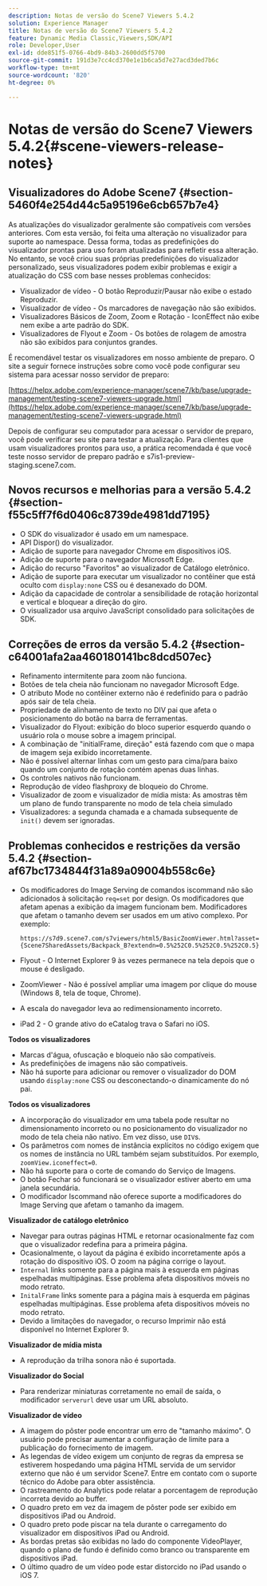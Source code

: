 ```yaml
---
description: Notas de versão do Scene7 Viewers 5.4.2
solution: Experience Manager
title: Notas de versão do Scene7 Viewers 5.4.2
feature: Dynamic Media Classic,Viewers,SDK/API
role: Developer,User
exl-id: dde851f5-0766-4bd9-84b3-2600dd5f5700
source-git-commit: 191d3e7cc4cd370e1e1b6ca5d7e27acd3ded7b6c
workflow-type: tm+mt
source-wordcount: '820'
ht-degree: 0%

---
```


# Notas de versão do Scene7 Viewers 5.4.2{#scene-viewers-release-notes}

## Visualizadores do Adobe Scene7 {#section-5460f4e254d44c5a95196e6cb657b7e4}

As atualizações do visualizador geralmente são compatíveis com versões anteriores. Com esta versão, foi feita uma alteração no visualizador para suporte ao namespace. Dessa forma, todas as predefinições do visualizador prontas para uso foram atualizadas para refletir essa alteração. No entanto, se você criou suas próprias predefinições do visualizador personalizado, seus visualizadores podem exibir problemas e exigir a atualização do CSS com base nesses problemas conhecidos:

* Visualizador de vídeo - O botão Reproduzir/Pausar não exibe o estado Reproduzir.
* Visualizador de vídeo - Os marcadores de navegação não são exibidos.
* Visualizadores Básicos de Zoom, Zoom e Rotação - IconEffect não exibe nem exibe a arte padrão do SDK.
* Visualizadores de Flyout e Zoom - Os botões de rolagem de amostra não são exibidos para conjuntos grandes.

É recomendável testar os visualizadores em nosso ambiente de preparo. O site a seguir fornece instruções sobre como você pode configurar seu sistema para acessar nosso servidor de preparo:

[https://helpx.adobe.com/experience-manager/scene7/kb/base/upgrade-management/testing-scene7-viewers-upgrade.html](https://helpx.adobe.com/experience-manager/scene7/kb/base/upgrade-management/testing-scene7-viewers-upgrade.html)

Depois de configurar seu computador para acessar o servidor de preparo, você pode verificar seu site para testar a atualização. Para clientes que usam visualizadores prontos para uso, a prática recomendada é que você teste nosso servidor de preparo padrão e s7is1-preview-staging.scene7.com.

## Novos recursos e melhorias para a versão 5.4.2 {#section-f55c5ff7f6d0406c8739de4981dd7195}

* O SDK do visualizador é usado em um namespace.
* API Dispor() do visualizador.
* Adição de suporte para navegador Chrome em dispositivos iOS.
* Adição de suporte para o navegador Microsoft Edge.
* Adição do recurso &quot;Favoritos&quot; ao visualizador de Catálogo eletrônico.
* Adição de suporte para executar um visualizador no contêiner que está oculto com `display:none` CSS ou é desanexado do DOM.
* Adição da capacidade de controlar a sensibilidade de rotação horizontal e vertical e bloquear a direção do giro.
* O visualizador usa arquivo JavaScript consolidado para solicitações de SDK.

## Correções de erros da versão 5.4.2 {#section-c64001afa2aa460180141bc8dcd507ec}

* Refinamento intermitente para zoom não funciona.
* Botões de tela cheia não funcionam no navegador Microsoft Edge.
* O atributo Mode no contêiner externo não é redefinido para o padrão após sair de tela cheia.
* Propriedade de alinhamento de texto no DIV pai que afeta o posicionamento do botão na barra de ferramentas.
* Visualizador do Flyout: exibição do bloco superior esquerdo quando o usuário rola o mouse sobre a imagem principal.
* A combinação de &quot;initialFrame, direção&quot; está fazendo com que o mapa de imagem seja exibido incorretamente.
* Não é possível alternar linhas com um gesto para cima/para baixo quando um conjunto de rotação contém apenas duas linhas.
* Os controles nativos não funcionam.
* Reprodução de vídeo flashproxy de bloqueio do Chrome.
* Visualizador de zoom e visualizador de mídia mista: As amostras têm um plano de fundo transparente no modo de tela cheia simulado
* Visualizadores: a segunda chamada e a chamada subsequente de `init()` devem ser ignoradas.

## Problemas conhecidos e restrições da versão 5.4.2 {#section-af67bc1734844f31a89a09004b558c6e}

* Os modificadores do Image Serving de comandos iscommand não são adicionados à solicitação `req=set` por design. Os modificadores que afetam apenas a exibição da imagem funcionam bem. Modificadores que afetam o tamanho devem ser usados em um ativo complexo. Por exemplo:

   ```
   https://s7d9.scene7.com/s7viewers/html5/BasicZoomViewer.html?asset= {Scene7SharedAssets/Backpack_B?extendn=0.5%252C0.5%252C0.5%252C0.5}
   ```

* Flyout - O Internet Explorer 9 às vezes permanece na tela depois que o mouse é desligado.
* ZoomViewer - Não é possível ampliar uma imagem por clique do mouse (Windows 8, tela de toque, Chrome).
* A escala do navegador leva ao redimensionamento incorreto.
* iPad 2 - O grande ativo do eCatalog trava o Safari no iOS.

**Todos os visualizadores**

* Marcas d&#39;água, ofuscação e bloqueio não são compatíveis.
* As predefinições de imagens não são compatíveis.
* Não há suporte para adicionar ou remover o visualizador do DOM usando `display:none` CSS ou desconectando-o dinamicamente do nó pai.

**Todos os visualizadores**

* A incorporação do visualizador em uma tabela pode resultar no dimensionamento incorreto ou no posicionamento do visualizador no modo de tela cheia não nativo. Em vez disso, use `DIV`s.
* Os parâmetros com nomes de instância explícitos no código exigem que os nomes de instância no URL também sejam substituídos. Por exemplo, `zoomView.iconeffect=0`.
* Não há suporte para o corte de comando do Serviço de Imagens.
* O botão Fechar só funcionará se o visualizador estiver aberto em uma janela secundária.
* O modificador Iscommand não oferece suporte a modificadores do Image Serving que afetam o tamanho da imagem.

**Visualizador de catálogo eletrônico**

* Navegar para outras páginas HTML e retornar ocasionalmente faz com que o visualizador redefina para a primeira página.
* Ocasionalmente, o layout da página é exibido incorretamente após a rotação do dispositivo iOS. O zoom na página corrige o layout.
* `Internal` links somente para a página mais à esquerda em páginas espelhadas multipáginas. Esse problema afeta dispositivos móveis no modo retrato.
* `InitalFrame` links somente para a página mais à esquerda em páginas espelhadas multipáginas. Esse problema afeta dispositivos móveis no modo retrato.
* Devido a limitações do navegador, o recurso Imprimir não está disponível no Internet Explorer 9.

**Visualizador de mídia mista**

* A reprodução da trilha sonora não é suportada.

**Visualizador do Social**

* Para renderizar miniaturas corretamente no email de saída, o modificador `serverurl` deve usar um URL absoluto.

**Visualizador de vídeo**

* A imagem do pôster pode encontrar um erro de &quot;tamanho máximo&quot;. O usuário pode precisar aumentar a configuração de limite para a publicação do fornecimento de imagem.
* As legendas de vídeo exigem um conjunto de regras da empresa se estiverem hospedando uma página HTML servida de um servidor externo que não é um servidor Scene7. Entre em contato com o suporte técnico do Adobe para obter assistência.
* O rastreamento do Analytics pode relatar a porcentagem de reprodução incorreta devido ao buffer.
* O quadro preto em vez da imagem de pôster pode ser exibido em dispositivos iPad ou Android.
* O quadro preto pode piscar na tela durante o carregamento do visualizador em dispositivos iPad ou Android.
* As bordas pretas são exibidas no lado do componente VideoPlayer, quando o plano de fundo é definido como branco ou transparente em dispositivos iPad.
* O último quadro de um vídeo pode estar distorcido no iPad usando o iOS 7.
